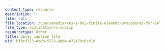 ```yaml
---
content_type: resource
description: ''
file: null
file_location: /coursemedia/res-2-002-finite-element-procedures-for-solids-and-structures-spring-2010/bf3cf7234cdb55789eb4a72479c6cd19_Us2Myb5csu4.vtt
file_type: application/x-subrip
resourcetype: Other
title: 3play caption file
uid: bf3cf723-4cdb-5578-9eb4-a72479c6cd19
---
```

